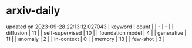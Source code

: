 # arxiv-daily
updated on 2023-09-28 22:13:12.027043
| keyword | count |
| - | - |
| diffusion | 11 |
| self-supervised | 10 |
| foundation model | 4 |
| generative | 11 |
| anomaly | 2 |
| in-context | 0 |
| memory | 13 |
| few-shot | 3 |
